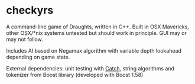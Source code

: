 # checkyrs

A command-line game of Draughts, written in C++. Built in OSX Mavericks, other OSX/*nix systems untested but should work in principle. GUI may or may not follow.

Includes AI based on Negamax algorithm with variable depth lookahead depending on game state.

External dependencies: unit testing with [Catch](https://github.com/philsquared/Catch), string algorithms and tokenizer from Boost library (developed with Boost 1.58)
